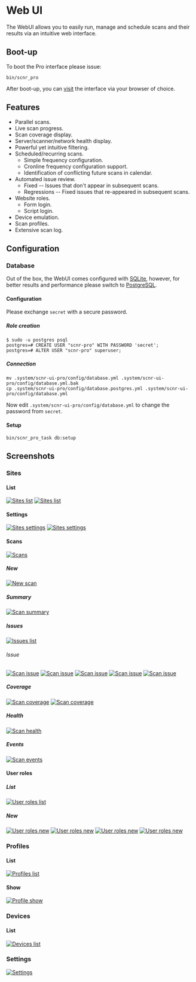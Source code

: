 # Web UI

The WebUI allows you to easily run, manage and schedule scans and their results via an intuitive web interface.

## Boot-up

To boot the Pro interface please issue:

```
bin/scnr_pro
```

After boot-up, you can [visit](http://localhost:9292) the interface via your
browser of choice.

## Features

* Parallel scans.
* Live scan progress.
* Scan coverage display.
* Server/scanner/network health display.
* Powerful yet intuitive filtering.
* Scheduled/recurring scans.
  * Simple frequency configuration.
  * Cronline frequency configuration support.
  * Identification of conflicting future scans in calendar.
* Automated issue review.
  * Fixed -- Issues that don't appear in subsequent scans.
  * Regressions -- Fixed issues that re-appeared in subsequent scans.
* Website roles.
  * Form login.
  * Script login.
* Device emulation.
* Scan profiles.
* Extensive scan log.


## Configuration

### Database

Out of the box, the WebUI comes configured with [SQLite](https://sqlite.org/index.html), however,
for better results and performance please switch to [PostgreSQL](https://www.postgresql.org/).

#### Configuration

Please exchange `secret` with a secure password.

##### Role creation

```
$ sudo -u postgres psql
postgres=# CREATE USER "scnr-pro" WITH PASSWORD 'secret';
postgres=# ALTER USER "scnr-pro" superuser;
```

##### Connection

```
mv .system/scnr-ui-pro/config/database.yml .system/scnr-ui-pro/config/database.yml.bak
cp .system/scnr-ui-pro/config/database.postgres.yml .system/scnr-ui-pro/config/database.yml
```

Now edit `.system/scnr-ui-pro/config/database.yml` to change the password from `secret`.

#### Setup

`bin/scnr_pro_task db:setup`

## Screenshots

### Sites

#### List

[![Sites list](screenshots/Screenshot_20220504_082733.png)](screenshots/Screenshot_20220504_082733.png)
[![Sites list](screenshots/Screenshot_20220504_083434.png)](screenshots/Screenshot_20220504_083434.png)

#### Settings
[![Sites settings](screenshots/Screenshot_20220504_082801.png)](screenshots/Screenshot_20220504_082801.png)
[![Sites settings](screenshots/Screenshot_20220504_082829.png)](screenshots/Screenshot_20220504_082829.png)

#### Scans
[![Scans](screenshots/Screenshot_20220504_082949.png)](screenshots/Screenshot_20220504_082949.png)

##### New
[![New scan](screenshots/Screenshot_20220504_083006.png)](screenshots/Screenshot_20220504_083006.png)

##### Summary
[![Scan summary](screenshots/Screenshot_20220504_083050.png)](screenshots/Screenshot_20220504_083050.png)

##### Issues
[![Issues list](screenshots/Screenshot_20220329_123849.png)](screenshots/Screenshot_20220329_123849.png)

###### Issue
[![Scan issue](screenshots/Screenshot_20220504_083144.png)](screenshots/Screenshot_20220504_083144.png)
[![Scan issue](screenshots/Screenshot_20220504_083154.png)](screenshots/Screenshot_20220504_083154.png)
[![Scan issue](screenshots/Screenshot_20220504_083210.png)](screenshots/Screenshot_20220504_083210.png)
[![Scan issue](screenshots/Screenshot_20220504_083243.png)](screenshots/Screenshot_20220504_083243.png)
[![Scan issue](screenshots/Screenshot_20220504_083304.png)](screenshots/Screenshot_20220504_083304.png)

##### Coverage
[![Scan coverage](screenshots/Screenshot_20220504_083104.png)](screenshots/Screenshot_20220504_083104.png)
[![Scan coverage](screenshots/Screenshot_20220504_083509.png)](screenshots/Screenshot_20220504_083509.png)

##### Health
[![Scan health](screenshots/Screenshot_20220504_083113.png)](screenshots/Screenshot_20220504_083113.png)

##### Events
[![Scan events](screenshots/Screenshot_20220504_083127.png)](screenshots/Screenshot_20220504_083127.png)

#### User roles

##### List
[![User roles list](screenshots/Screenshot_20220504_082852.png)](screenshots/Screenshot_20220504_082852.png)

##### New
[![User roles new](screenshots/Screenshot_20220504_082906.png)](screenshots/Screenshot_20220504_082906.png)
[![User roles new](screenshots/Screenshot_20220504_082914.png)](screenshots/Screenshot_20220504_082914.png)
[![User roles new](screenshots/Screenshot_20220504_082926.png)](screenshots/Screenshot_20220504_082926.png)
[![User roles new](screenshots/Screenshot_20220504_082934.png)](screenshots/Screenshot_20220504_082934.png)

### Profiles

#### List
[![Profiles list](screenshots/Screenshot_20220504_083319.png)](screenshots/Screenshot_20220504_083319.png)

#### Show
[![Profile show](screenshots/Screenshot_20220504_083330.png)](screenshots/Screenshot_20220504_083330.png)

### Devices

#### List
[![Devices list](screenshots/Screenshot_20220504_083347.png)](screenshots/Screenshot_20220504_083347.png)

### Settings
[![Settings](screenshots/Screenshot_20220504_083407.png)](screenshots/Screenshot_20220504_083407.png)
